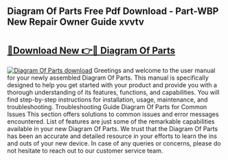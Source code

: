 ## Diagram Of Parts Free Pdf Download - Part-WBP New Repair Owner Guide xvvtv

# <h2><a href="http://dfsoo5.blite.top/?on=Diagram+Of+Parts">🔗Download New 👉🔴 Diagram Of Parts</a></h2>

[![Diagram Of Parts download](https://i.imgur.com/lujVjoI.png)](http://dfsoo5.blite.top/?on=Diagram+Of+Parts)
Greetings and welcome to the user manual for your newly assembled Diagram Of Parts. This manual is specifically designed to help you get started with your product and provide you with a thorough understanding of its features, functions, and capabilities. You will find step-by-step instructions for installation, usage, maintenance, and troubleshooting. Troubleshooting Guide Diagram Of Parts for Common Issues This section offers solutions to common issues and error messages encountered. List of features are just some of the remarkable capabilities available in your new Diagram Of Parts. We trust that the Diagram Of Parts has been an accurate and detailed resource in your efforts to learn the ins and outs of your new device. In case of any queries or concerns, please do not hesitate to reach out to our customer service team.
